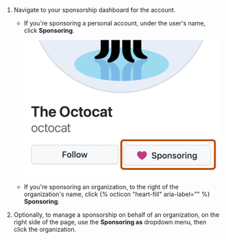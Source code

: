 1. Navigate to your sponsorship dashboard for the account.
   * If you're sponsoring a personal account, under the user's name, click **Sponsoring**.

     ![Screenshot of the sidebar of @octocat's profile page. A button, labeled with a heart icon and "Sponsoring", is outlined in dark orange.](/assets/images/help/profile/sponsoring-button.png)
   * If you're sponsoring an organization, to the right of the organization's name, click {% octicon "heart-fill" aria-label="" %} **Sponsoring**.
1. Optionally, to manage a sponsorship on behalf of an organization, on the right side of the page, use the **Sponsoring as** dropdown menu, then click the organization.
